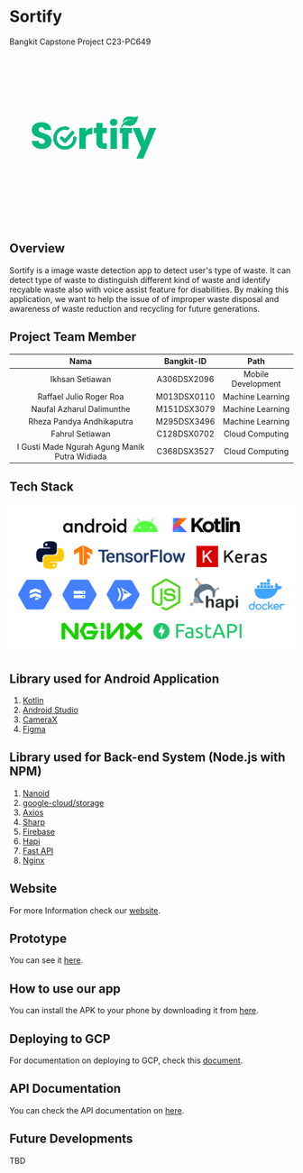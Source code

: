 # Sortify

Bangkit Capstone Project C23-PC649

<img src="docs/sortify-logo.jpg" width="300">

## Overview

Sortify is a image waste detection app to detect user's type of waste. It can detect type of waste to distinguish different kind of waste and identify recyable waste also with  voice assist feature for disabilities. By making this application, we want to help the issue of of improper waste disposal and awareness of waste reduction and recycling for future generations.

## Project Team Member

|                    Nama                       | Bangkit-ID  |        Path        |
| :-------------------------------------------: | :---------: | :----------------: |
|               Ikhsan Setiawan                 | A306DSX2096 | Mobile Development |
|           Raffael Julio Roger Roa             | M013DSX0110 |  Machine Learning  |
|          Naufal Azharul Dalimunthe            | M151DSX3079 |  Machine Learning  |
|          Rheza Pandya Andhikaputra            | M295DSX3496 |  Machine Learning  |
|               Fahrul Setiawan                 | C128DSX0702 |  Cloud Computing   |
| I Gusti Made Ngurah Agung Manik Putra Widiada | C368DSX3527 |  Cloud Computing   |

## Tech Stack

![Tech Stack](docs/sortify-tech.jpg)

## Library used for Android Application

1. [Kotlin](https://kotlinlang.org)
2. [Android Studio](https://developer.android.com/studio)
3. [CameraX](https://developer.android.com/training/camerax)
4. [Figma](https://www.figma.com)

## Library used for Back-end System (Node.js with NPM)

1. [Nanoid](https://www.npmjs.com/package/nanoid)
2. [google-cloud/storage](https://www.npmjs.com/package/@google-cloud/storage)
3. [Axios](https://www.npmjs.com/package/axios)
4. [Sharp](https://sharp.pixelplumbing.com)
5. [Firebase](https://firebase.google.com)
6. [Hapi](https://hapi.dev)
7. [Fast API](https://fastapi.tiangolo.com/id)
8. [Nginx](https://www.nginx.com)

## Website 
For more Information check our [website](https://sortify-api-6x3vm2nioq-et.a.run.app).

## Prototype
You can see it [here](https://bit.ly/SortifyFigmaPrototype).

## How to use our app

You can install the APK to your phone by downloading it from [here](https://bit.ly/SortifyAppDownload).

## Deploying to GCP

For documentation on deploying to GCP, check this [document](docs/gcp_deploy.md).

## API Documentation

You can check the API documentation on [here](https://documenter.getpostman.com/view/27787945/2s93sW9GB9).

## Future Developments

TBD
